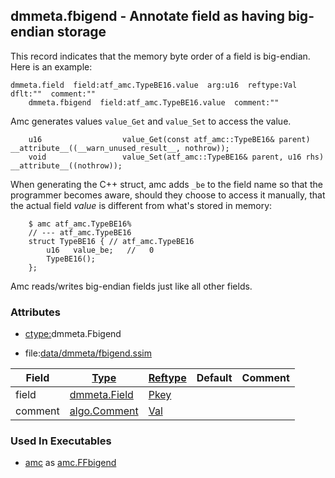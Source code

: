 ## dmmeta.fbigend - Annotate field as having big-endian storage
<a href="#dmmeta-fbigend"></a>

This record indicates that the memory byte order of a field is big-endian.
Here is an example:

```
dmmeta.field  field:atf_amc.TypeBE16.value  arg:u16  reftype:Val  dflt:""  comment:""
    dmmeta.fbigend  field:atf_amc.TypeBE16.value  comment:""
```

Amc generates values `value_Get` and `value_Set` to access the value.
```
    u16                  value_Get(const atf_amc::TypeBE16& parent) __attribute__((__warn_unused_result__, nothrow));
    void                 value_Set(atf_amc::TypeBE16& parent, u16 rhs) __attribute__((nothrow));
```

When generating the C++ struct, amc adds `_be` to the field name so that the programmer
becomes aware, should they choose to access it manually, that the actual field *value* is different
from what's stored in memory:
```
    $ amc atf_amc.TypeBE16%
    // --- atf_amc.TypeBE16
    struct TypeBE16 { // atf_amc.TypeBE16
        u16   value_be;   //   0
        TypeBE16();
    };
```

Amc reads/writes big-endian fields just like all other fields.

### Attributes
<a href="#attributes"></a>
<!-- dev.mdmark  mdmark:MDSECTION  state:BEG_AUTO  param:Attributes -->
* [ctype:](/txt/ssimdb/dmmeta/ctype.md)dmmeta.Fbigend

* file:[data/dmmeta/fbigend.ssim](/data/dmmeta/fbigend.ssim)

|Field|[Type](/txt/ssimdb/dmmeta/ctype.md)|[Reftype](/txt/ssimdb/dmmeta/reftype.md)|Default|Comment|
|---|---|---|---|---|
|field|[dmmeta.Field](/txt/ssimdb/dmmeta/field.md)|[Pkey](/txt/exe/amc/reftypes.md#pkey)|||
|comment|[algo.Comment](/txt/protocol/algo/Comment.md)|[Val](/txt/exe/amc/reftypes.md#val)|||

<!-- dev.mdmark  mdmark:MDSECTION  state:END_AUTO  param:Attributes -->

### Used In Executables
<a href="#used-in-executables"></a>
<!-- dev.mdmark  mdmark:MDSECTION  state:BEG_AUTO  param:ImdbUses -->

* [amc](/txt/exe/amc/internals.md) as [amc.FFbigend](/txt/exe/amc/internals.md#amc-ffbigend)

<!-- dev.mdmark  mdmark:MDSECTION  state:END_AUTO  param:ImdbUses -->

